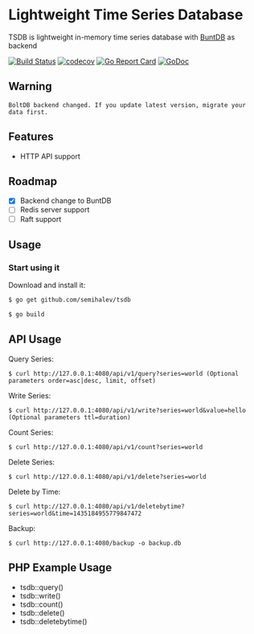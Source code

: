 # Lightweight Time Series Database

TSDB is lightweight in-memory time series database with [BuntDB](https://github.com/tidwall/buntdb) as backend

[![Build Status](https://travis-ci.org/semihalev/tsdb.svg)](https://travis-ci.org/semihalev/tsdb)
[![codecov](https://codecov.io/gh/semihalev/tsdb/branch/master/graph/badge.svg)](https://codecov.io/gh/semihalev/tsdb)
[![Go Report Card](https://goreportcard.com/badge/github.com/semihalev/tsdb)](https://goreportcard.com/report/github.com/semihalev/tsdb)
[![GoDoc](https://godoc.org/github.com/semihalev/tsdb?status.svg)](https://godoc.org/github.com/semihalev/tsdb)

## Warning
```
BoltDB backend changed. If you update latest version, migrate your data first.
```

## Features
+ HTTP API support

## Roadmap
- [x] Backend change to BuntDB
- [ ] Redis server support
- [ ] Raft support

## Usage

### Start using it

Download and install it:

```sh
$ go get github.com/semihalev/tsdb
```

```sh
$ go build
```

## API Usage

Query Series:
```
$ curl http://127.0.0.1:4080/api/v1/query?series=world (Optional parameters order=asc|desc, limit, offset)
```

Write Series:
```
$ curl http://127.0.0.1:4080/api/v1/write?series=world&value=hello (Optional parameters ttl=duration)
```

Count Series:
```
$ curl http://127.0.0.1:4080/api/v1/count?series=world
```

Delete Series:
```
$ curl http://127.0.0.1:4080/api/v1/delete?series=world
```

Delete by Time:
```
$ curl http://127.0.0.1:4080/api/v1/deletebytime?series=world&time=1435184955779847472
```

Backup:
```
$ curl http://127.0.0.1:4080/backup -o backup.db
```

## PHP Example Usage

- tsdb::query()
- tsdb::write()
- tsdb::count()
- tsdb::delete()
- tsdb::deletebytime()

